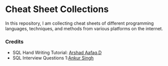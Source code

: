 # Cheat Sheet Collections
In this repository, I am collecting cheat sheets of different programming languages, techniques, and methods from various platforms on the internet. 


### Credits
- SQL Hand Writing Tutorial: [Arshad Aafaq.D](https://www.linkedin.com/in/arshadaafaq/)
- SQL Interview Questions 1:[Ankur Singh](https://www.linkedin.com/in/ankur-singh-48a735281/)
